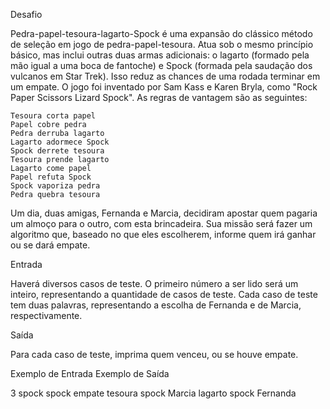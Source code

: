 Desafio

Pedra-papel-tesoura-lagarto-Spock é uma expansão do clássico método de seleção em jogo de pedra-papel-tesoura. Atua sob o mesmo princípio básico, mas inclui outras duas armas adicionais: o lagarto (formado pela mão igual a uma boca de fantoche) e Spock (formada pela saudação dos vulcanos em Star Trek). Isso reduz as chances de uma rodada terminar em um empate. O jogo foi inventado por Sam Kass e Karen Bryla, como "Rock Paper Scissors Lizard Spock". As regras de vantagem são as seguintes:

    Tesoura corta papel
    Papel cobre pedra
    Pedra derruba lagarto
    Lagarto adormece Spock
    Spock derrete tesoura
    Tesoura prende lagarto
    Lagarto come papel
    Papel refuta Spock
    Spock vaporiza pedra
    Pedra quebra tesoura

Um dia, duas amigas, Fernanda e Marcia, decidiram apostar quem pagaria um almoço para o outro, com esta brincadeira. Sua missão será fazer um algoritmo que, baseado no que eles escolherem, informe quem irá ganhar ou se dará empate.

Entrada

Haverá diversos casos de teste. O primeiro número a ser lido será um inteiro, representando a quantidade de casos de teste. Cada caso de teste tem duas palavras, representando a escolha de Fernanda e de Marcia, respectivamente.

Saída

Para cada caso de teste, imprima quem venceu, ou se houve empate.
 
Exemplo de Entrada 	Exemplo de Saída

3
spock spock         empate
tesoura spock       Marcia
lagarto spock       Fernanda
